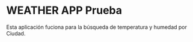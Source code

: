 # WEATHER APP Prueba 

Esta aplicación fuciona para la búsqueda de temperatura y humedad por Ciudad. 

